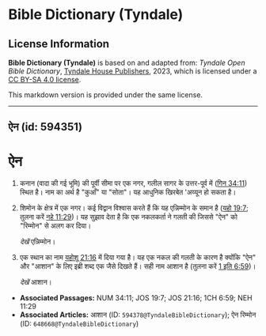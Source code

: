 # Bible Dictionary (Tyndale)

## License Information

**Bible Dictionary (Tyndale)** is based on and adapted from: _Tyndale Open Bible Dictionary_, [Tyndale House Publishers](https://tyndaleopenresources.com/), 2023, which is licensed under a [CC BY-SA 4.0 license](https://creativecommons.org/licenses/by-sa/4.0/legalcode.en).

This markdown version is provided under the same license.



--------------------------------

## ऐन (id: 594351)

ऐन
==

1. कनान (वादा की गई भूमि) की पूर्वी सीमा पर एक नगर, गलील सागर के उत्तर\-पूर्व में ([गिन 34:11](https://ref.ly/Num34:11)) स्थित है। नाम का अर्थ है "कुआँ" या "सोता"। यह आधुनिक खिरबेत 'अय्यून हो सकता है।
2. शिमोन के क्षेत्र में एक नगर। कई विद्वान विश्वास करते हैं कि यह एन्निम्मोन के समान है ([यहो 19:7](https://ref.ly/Josh19:7); तुलना करें [नहे 11:29](https://ref.ly/Neh11:29))। यह सुझाव देता है कि एक नकलकर्ता ने गलती की जिससे "ऐन" को "रिम्मोन" से अलग कर दिया।

    *देखें*  एन्निम्मोन।

3. एक स्थान का नाम [यहोशू 21:16](https://ref.ly/Josh21:16) में दिया गया है। यह एक नकल की गलती के कारण है क्योंकि "ऐन" और "आशान" के लिए इब्री शब्द एक जैसे दिखते हैं। सही नाम आशान है (तुलना करें [1 इति 6:59](https://ref.ly/1Chr6:59))।

    *देखें* आशान।

* **Associated Passages:** NUM 34:11; JOS 19:7; JOS 21:16; 1CH 6:59; NEH 11:29
* **Associated Articles:** आशान (ID: `594378@TyndaleBibleDictionary`); ऐन रिम्मोन (ID: `648668@TyndaleBibleDictionary`)

